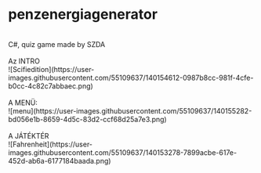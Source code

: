 # penzenergiagenerator
<br/>
C#,  quiz game made by SZDA
<br/>
<br/>
Az INTRO
<br/>
![Scifiedition](https://user-images.githubusercontent.com/55109637/140154612-0987b8cc-981f-4cfe-b0cc-4c82c7abbaec.png)
<br/>
<br/>
A MENÜ:
<br/>
![menu](https://user-images.githubusercontent.com/55109637/140155282-bd056e1b-8659-4d5c-83d2-ccf68d25a7e3.png)
<br/>
<br/>
A JÁTÉKTÉR
<br/>
![Fahrenheit](https://user-images.githubusercontent.com/55109637/140153278-7899acbe-617e-452d-ab6a-6177184baada.png)


